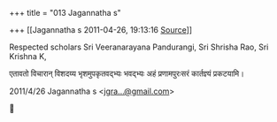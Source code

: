 +++
title = "013 Jagannatha s"

+++
[[Jagannatha s	2011-04-26, 19:13:16 [Source](https://groups.google.com/g/bvparishat/c/WNL_eV5xZrA)]]



Respected scholars Sri Veeranarayana Pandurangi, Sri Shrisha Rao, Sri Krishna K,

  

एतावतो विचारान् विशदय्य भृशमुपकृतवद्भ्यः भवद्भ्यः अहं प्रणामपुरःसरं कार्तज्ञ्यं प्रकटयामि।

  

2011/4/26 Jagannatha s \<[jgra...@gmail.com]()\>




